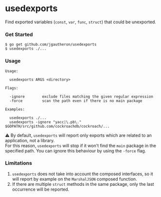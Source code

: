 # usedexports

Find exported variables (`const`, `var`, `func`, `struct`) that could be unexported.

### Get Started

    $ go get github.com/jgautheron/usedexports
    $ usedexports ./...

### Usage

```
Usage:

  usedexports ARGS <directory>

Flags:

  -ignore        exclude files matching the given regular expression
  -force         scan the path even if there is no main package

Examples:

  usedexports ./...
  usedexports -ignore "yacc|\.pb\." $GOPATH/src/github.com/cockroachdb/cockroach/...
```

:warning: By default, `usedexports` will report only exports which are related to an application, not a library.  
For this reason, `usedexports` will stop if it won't find the `main` package in the specified path. You can ignore this behaviour by using the `-force` flag.

### Limitations

1. `usedexports` does not take into account the composed interfaces, so it will report by example on the `MarshalJSON` composed function.
2. If there are multiple `struct` methods in the same package, only the last occurrence will be reported.